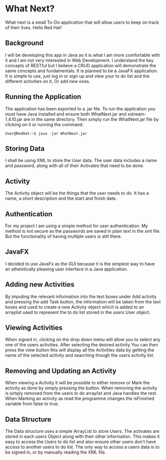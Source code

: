 # What Next?
 What next is a small To-Do application that will allow users to keep on track of their lives. 
Hello Red Hat!

## Background
I will be developing this app in Java as it is what I am more comfortable with it
and I am not very interested in Web Development. I understand the key concepts of 
RESTful but I believe a CRUD application will demonstrate the same 
concepts and fundamentals. It is planned to be a JavaFX application. 
It is simple to use, just log in or sign up and view your to do list 
and the different activities on it, Or add new ones.

## Running the Application
The application has been exported to a .jar file. To run the application you must have
Java installed and ensure both WhatNext.jar and xstream-1.4.10.jar are in the same
directory. Then simply run the WhatNext.jar file by clicking on it or running the command:
```console
User@RedHat:~$ java -jar WhatNext.jar
```

## Storing Data
I shall be using XML to store the User data. The user data includes a name and password,
along with all of their Activates that need to be done.

## Activity
The Activity object will be the things that the user needs to do. It has a name, a short
description and the start and finish date.

## Authentication 
For my project I am using a simple method for user authentication. My method is not
secure as the passwords are saved in plain text in the xml file. But the functionality
of having multiple users is still there.

## JavaFX
I decided to use JavaFx as the GUI because it is the simplest way to have an
atheistically pleasing user interface in a Java application. 
 
## Adding new Activities
By imputing the relevant information into the text boxes under Add activity and pressing
the add Task button, the information will be taken from the text boxes and used to 
create a new Activity object which is added to an arraylist used to represent the to do
list stored in the users User object. 

## Viewing Activities
When signed in, clicking on the drop down menu will allow you to select any one of the 
users activities. After selecting the desired activity You can then press the view button
this will display all the Activities data by getting the name of the selected activity
and searching though the users activity list. 

## Removing and Updating an Activity
When viewing a Activity it will be possible to either remove or Mark the activity as
done by simply pressing the button. When removing the activity is simply removed from 
the users to do arraylist and Java handles the rest. When Marking an activity as read
the programme changes the isFinished variable from false to true. 

## Data Structure
The Data structure uses a simple ArrayList to store Users. The activates are stored
in each users Object along with their other information. This makes it easy to access
the Users to do list and also ensure other users don't have access to another users
to do list. The only way to access a users data is to be signed in, or by manually
reading the XML file.   


